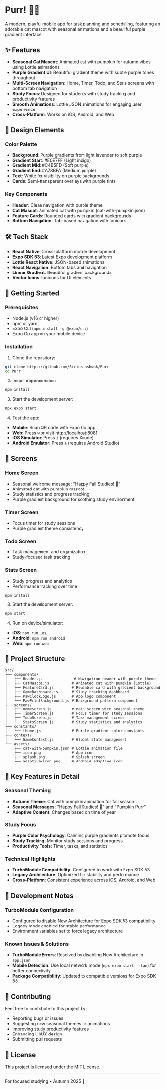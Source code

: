 # Purr! 🐾🎃

A modern, playful mobile app for task planning and scheduling, featuring an adorable cat mascot with seasonal animations and a beautiful purple gradient interface.

## ✨ Features

- **Seasonal Cat Mascot**: Animated cat with pumpkin for autumn vibes using Lottie animations
- **Purple Gradient UI**: Beautiful gradient theme with subtle purple tones throughout
- **Multi-Screen Navigation**: Home, Timer, Todo, and Stats screens with bottom tab navigation
- **Study Focus**: Designed for students with study tracking and productivity features
- **Smooth Animations**: Lottie JSON animations for engaging user experience
- **Cross-Platform**: Works on iOS, Android, and Web

## 🎨 Design Elements

### Color Palette
- **Background**: Purple gradients from light lavender to soft purple
- **Gradient Start**: #E0E7FF (Light indigo)
- **Gradient Mid**: #C4B5FD (Soft purple)
- **Gradient End**: #A78BFA (Medium purple)
- **Text**: White for visibility on purple backgrounds
- **Cards**: Semi-transparent overlays with purple tints

### Key Components
- **Header**: Clean navigation with purple theme
- **Cat Mascot**: Animated cat with pumpkin (cat-with-pumpkin.json)
- **Feature Cards**: Rounded cards with gradient backgrounds
- **Bottom Navigation**: Tab-based navigation with Ionicons

## 🛠 Tech Stack

- **React Native**: Cross-platform mobile development
- **Expo SDK 53**: Latest Expo development platform
- **Lottie React Native**: JSON-based animations
- **React Navigation**: Bottom tabs and navigation
- **Linear Gradient**: Beautiful gradient backgrounds
- **Vector Icons**: Ionicons for UI elements

## 🚀 Getting Started

### Prerequisites
- Node.js (v16 or higher)
- npm or yarn
- Expo CLI (`npm install -g @expo/cli`)
- Expo Go app on your mobile device

### Installation

1. Clone the repository:
```bash
git clone https://github.com/Sirius-ashwak/Purr
cd Purr
```

2. Install dependencies:
```bash
npm install
```

3. Start the development server:
```bash
npx expo start
```

4. Test the app:
- **Mobile**: Scan QR code with Expo Go app
- **Web**: Press `w` or visit http://localhost:8081
- **iOS Simulator**: Press `i` (requires Xcode)
- **Android Emulator**: Press `a` (requires Android Studio)

## 📱 Screens

### Home Screen
- Seasonal welcome message: "Happy Fall Studies! 🎃"
- Animated cat with pumpkin mascot
- Study statistics and progress tracking
- Purple gradient background for soothing study environment

### Timer Screen
- Focus timer for study sessions
- Purple gradient theme consistency

### Todo Screen  
- Task management and organization
- Study-focused task tracking

### Stats Screen
- Study progress and analytics
- Performance tracking over time
```bash
npm install
```

3. Start the development server:
```bash
npm start
```

4. Run on device/simulator:
- **iOS**: `npm run ios`
- **Android**: `npm run android`
- **Web**: `npm run web`

## 📁 Project Structure

```
src/
├── components/
│   ├── Header.js              # Navigation header with purple theme
│   ├── CatMascot.js          # Animated cat with pumpkin (Lottie)
│   ├── FeatureCard.js        # Reusable card with gradient background
│   ├── GameDashboard.js      # Study tracking dashboard
│   ├── PawClockLogo.js       # App logo component
│   └── PawPrintBackground.js # Background pattern component
├── screens/
│   ├── HomeScreen.js         # Main screen with seasonal theme
│   ├── TimerScreen.js        # Focus timer for study sessions
│   ├── TodoScreen.js         # Task management screen
│   └── StatsScreen.js        # Study statistics and analytics
├── constants/
│   └── theme.js              # Purple gradient color constants
├── context/
│   └── GameContext.js        # Global state management
└── assets/
    ├── cat-with-pumpkin.json # Lottie animation file
    ├── icon.png              # App icon
    ├── splash.png            # Splash screen
    └── adaptive-icon.png     # Android adaptive icon
```

## 🎯 Key Features in Detail

### Seasonal Theming
- **Autumn Theme**: Cat with pumpkin animation for fall season
- **Seasonal Messages**: "Happy Fall Studies! 🎃" and "Pumpkin Purr"
- **Adaptive Content**: Changes based on time of year

### Study Focus
- **Purple Color Psychology**: Calming purple gradients promote focus
- **Study Tracking**: Monitor study sessions and progress
- **Productivity Tools**: Timer, tasks, and statistics

### Technical Highlights
- **TurboModule Compatibility**: Configured to work with Expo SDK 53
- **Legacy Architecture**: Optimized for stability and performance
- **Cross-Platform**: Consistent experience across iOS, Android, and Web

## 🔧 Development Notes

### TurboModule Configuration
- Configured to disable New Architecture for Expo SDK 53 compatibility
- Legacy mode enabled for stable performance
- Environment variables set to force legacy architecture

### Known Issues & Solutions
- **TurboModule Errors**: Resolved by disabling New Architecture in `app.json`
- **Mobile Detection**: Use local network mode (`npx expo start --lan`) for better connectivity
- **Package Compatibility**: Updated to compatible versions for Expo SDK 53

## 🤝 Contributing

Feel free to contribute to this project by:
- Reporting bugs or issues
- Suggesting new seasonal themes or animations
- Improving study productivity features
- Enhancing UI/UX design
- Submitting pull requests

## 📄 License

This project is licensed under the MIT License.

---

For focused studying • Autumn 2025 🎃
